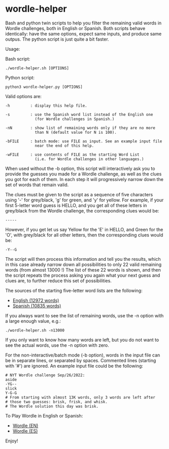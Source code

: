 # wordle-helper
Bash and python twin scripts to help you filter the remaining valid words in Wordle
challenges, both in English or Spanish. Both scripts behave identically: have
the same options, expect same inputs, and produce same outpus. The python script is
just quite a bit faster.

Usage:

Bash script:

    ./wordle-helper.sh [OPTIONS]

Python script:

    python3 wordle-helper.py [OPTIONS]

Valid options are:

    -h         : display this help file.

    -s         : use the Spanish word list instead of the English one
                 (for Wordle challenges in Spanish.)

    -nN        : show list of remaining words only if they are no more
                 than N (default value for N is 100).

    -bFILE     : batch mode: use FILE as input. See an example input file
                 near the end of this help.

    -wFILE     : use contents of FILE as the starting Word List
                 (i.e. for Wordle challenges in other languages.)

When used without the -b option, this script will interactively ask you to
provide the guesses you made for a Wordle challenge, as well as the clues
you got for each of them. In each step it will progressively narrow down
the set of words that remain valid.

The clues must be given to the script as a sequence of five characters
using '-' for grey/black, 'g' for green, and 'y' for yellow. For example,
if your first 5-letter word guess is HELLO, and you get all of these
letters in grey/black from the Wordle challenge, the corresponding clues
would be:

    -----

However, if you get let us say Yellow for the 'E' in HELLO, and Green
for the 'O', with grey/black for all other letters, then the
corresponding clues would be:

    -Y--G

The script will then process this information and tell you the results,
which in this case already narrow down all possibilities to only 22 valid
remaining words (from almost 13000 !) The list of these 22 words is shown,
and then the script repeats the process asking you again what your next
guess and clues are, to further reduce this set of possibilities.

The sources of the starting five-letter word lists are the following:
- [English (12972 words)](https://github.com/coolbutuseless/wordle/blob/main/R/words.R)
- [Spanish (10835 words)](https://www.listasdepalabras.es/palabras5letras.htm)

If you always want to see the list of remaining words, use the -n option 
with a large enough value, e.g.:

    ./wordle-helper.sh -n13000

If you only want to know how many words are left, but you do not want to
see the actual words, use the -n option with zero.

For the non-interactive/batch mode (-b option), words in the input
file can be in separate lines, or separated by spaces. Commented
lines (starting with '#') are ignored. An example input file could be
the following:

    # NYT Wordle challenge Sep/26/2022:
    aside
    -YG--
    slick
    Y-G-G
    # From starting with almost 13K words, only 3 words are left after
    # those two guesses: brisk, frisk, and whisk.
    # The Wordle solution this day was brisk.

To Play Wordle in English or Spanish:
- [Wordle (EN)](https://www.nytimes.com/games/wordle/index.html)
- [Wordle (ES)](https://wordle.danielfrg.com/)

Enjoy!
